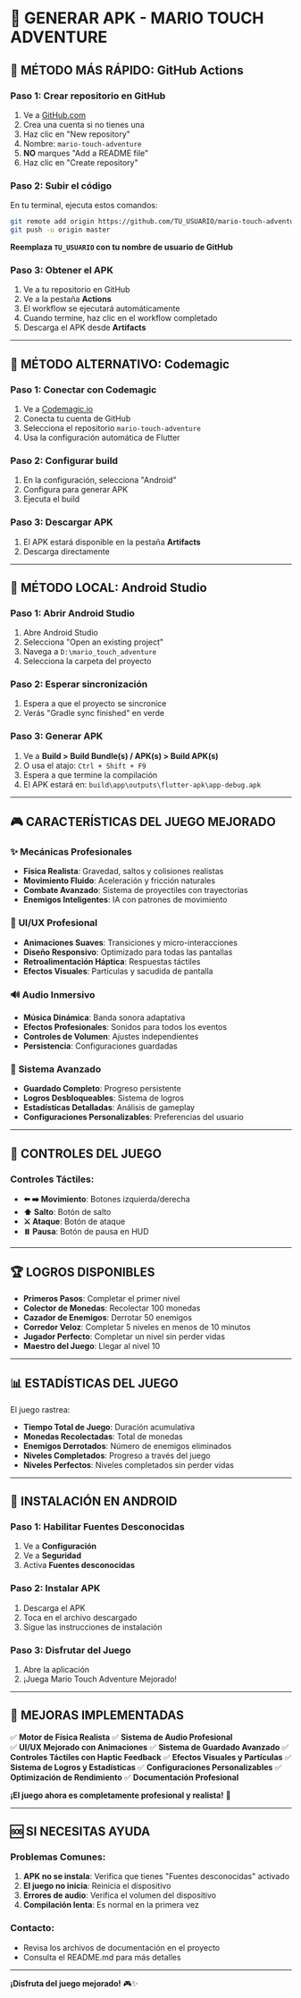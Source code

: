 # 🚀 GENERAR APK - MARIO TOUCH ADVENTURE

## 🎯 **MÉTODO MÁS RÁPIDO: GitHub Actions**

### Paso 1: Crear repositorio en GitHub
1. Ve a [GitHub.com](https://github.com)
2. Crea una cuenta si no tienes una
3. Haz clic en "New repository"
4. Nombre: `mario-touch-adventure`
5. **NO** marques "Add a README file"
6. Haz clic en "Create repository"

### Paso 2: Subir el código
En tu terminal, ejecuta estos comandos:

```bash
git remote add origin https://github.com/TU_USUARIO/mario-touch-adventure.git
git push -u origin master
```

**Reemplaza `TU_USUARIO` con tu nombre de usuario de GitHub**

### Paso 3: Obtener el APK
1. Ve a tu repositorio en GitHub
2. Ve a la pestaña **Actions**
3. El workflow se ejecutará automáticamente
4. Cuando termine, haz clic en el workflow completado
5. Descarga el APK desde **Artifacts**

---

## 🔧 **MÉTODO ALTERNATIVO: Codemagic**

### Paso 1: Conectar con Codemagic
1. Ve a [Codemagic.io](https://codemagic.io)
2. Conecta tu cuenta de GitHub
3. Selecciona el repositorio `mario-touch-adventure`
4. Usa la configuración automática de Flutter

### Paso 2: Configurar build
1. En la configuración, selecciona "Android"
2. Configura para generar APK
3. Ejecuta el build

### Paso 3: Descargar APK
1. El APK estará disponible en la pestaña **Artifacts**
2. Descarga directamente

---

## 📱 **MÉTODO LOCAL: Android Studio**

### Paso 1: Abrir Android Studio
1. Abre Android Studio
2. Selecciona "Open an existing project"
3. Navega a `D:\mario_touch_adventure`
4. Selecciona la carpeta del proyecto

### Paso 2: Esperar sincronización
1. Espera a que el proyecto se sincronice
2. Verás "Gradle sync finished" en verde

### Paso 3: Generar APK
1. Ve a **Build > Build Bundle(s) / APK(s) > Build APK(s)**
2. O usa el atajo: `Ctrl + Shift + F9`
3. Espera a que termine la compilación
4. El APK estará en: `build\app\outputs\flutter-apk\app-debug.apk`

---

## 🎮 **CARACTERÍSTICAS DEL JUEGO MEJORADO**

### ✨ **Mecánicas Profesionales**
- **Física Realista**: Gravedad, saltos y colisiones realistas
- **Movimiento Fluido**: Aceleración y fricción naturales
- **Combate Avanzado**: Sistema de proyectiles con trayectorias
- **Enemigos Inteligentes**: IA con patrones de movimiento

### 🎨 **UI/UX Profesional**
- **Animaciones Suaves**: Transiciones y micro-interacciones
- **Diseño Responsivo**: Optimizado para todas las pantallas
- **Retroalimentación Háptica**: Respuestas táctiles
- **Efectos Visuales**: Partículas y sacudida de pantalla

### 🔊 **Audio Inmersivo**
- **Música Dinámica**: Banda sonora adaptativa
- **Efectos Profesionales**: Sonidos para todos los eventos
- **Controles de Volumen**: Ajustes independientes
- **Persistencia**: Configuraciones guardadas

### 💾 **Sistema Avanzado**
- **Guardado Completo**: Progreso persistente
- **Logros Desbloqueables**: Sistema de logros
- **Estadísticas Detalladas**: Análisis de gameplay
- **Configuraciones Personalizables**: Preferencias del usuario

---

## 🎯 **CONTROLES DEL JUEGO**

### Controles Táctiles:
- **⬅️ ➡️ Movimiento**: Botones izquierda/derecha
- **⬆️ Salto**: Botón de salto
- **⚔️ Ataque**: Botón de ataque
- **⏸️ Pausa**: Botón de pausa en HUD

---

## 🏆 **LOGROS DISPONIBLES**

- **Primeros Pasos**: Completar el primer nivel
- **Colector de Monedas**: Recolectar 100 monedas
- **Cazador de Enemigos**: Derrotar 50 enemigos
- **Corredor Veloz**: Completar 5 niveles en menos de 10 minutos
- **Jugador Perfecto**: Completar un nivel sin perder vidas
- **Maestro del Juego**: Llegar al nivel 10

---

## 📊 **ESTADÍSTICAS DEL JUEGO**

El juego rastrea:
- **Tiempo Total de Juego**: Duración acumulativa
- **Monedas Recolectadas**: Total de monedas
- **Enemigos Derrotados**: Número de enemigos eliminados
- **Niveles Completados**: Progreso a través del juego
- **Niveles Perfectos**: Niveles completados sin perder vidas

---

## 📱 **INSTALACIÓN EN ANDROID**

### Paso 1: Habilitar Fuentes Desconocidas
1. Ve a **Configuración**
2. Ve a **Seguridad**
3. Activa **Fuentes desconocidas**

### Paso 2: Instalar APK
1. Descarga el APK
2. Toca en el archivo descargado
3. Sigue las instrucciones de instalación

### Paso 3: Disfrutar del Juego
1. Abre la aplicación
2. ¡Juega Mario Touch Adventure Mejorado!

---

## 🚀 **MEJORAS IMPLEMENTADAS**

✅ **Motor de Física Realista**
✅ **Sistema de Audio Profesional**  
✅ **UI/UX Mejorado con Animaciones**
✅ **Sistema de Guardado Avanzado**
✅ **Controles Táctiles con Haptic Feedback**
✅ **Efectos Visuales y Partículas**
✅ **Sistema de Logros y Estadísticas**
✅ **Configuraciones Personalizables**
✅ **Optimización de Rendimiento**
✅ **Documentación Profesional**

**¡El juego ahora es completamente profesional y realista!** 🚀

---

## 🆘 **SI NECESITAS AYUDA**

### Problemas Comunes:
1. **APK no se instala**: Verifica que tienes "Fuentes desconocidas" activado
2. **El juego no inicia**: Reinicia el dispositivo
3. **Errores de audio**: Verifica el volumen del dispositivo
4. **Compilación lenta**: Es normal en la primera vez

### Contacto:
- Revisa los archivos de documentación en el proyecto
- Consulta el README.md para más detalles

---

**¡Disfruta del juego mejorado!** 🎮✨
